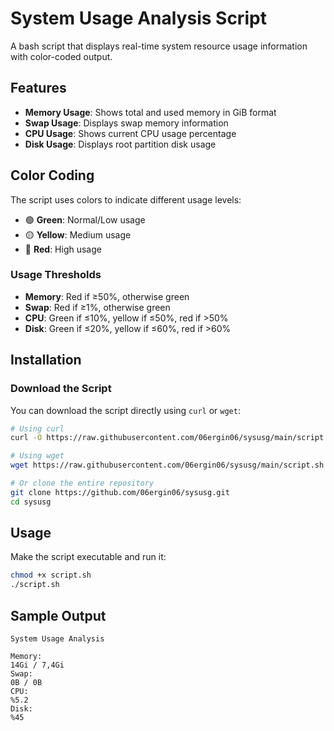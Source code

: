 # System Usage Analysis Script

A bash script that displays real-time system resource usage information with color-coded output.

## Features

- **Memory Usage**: Shows total and used memory in GiB format
- **Swap Usage**: Displays swap memory information
- **CPU Usage**: Shows current CPU usage percentage
- **Disk Usage**: Displays root partition disk usage

## Color Coding

The script uses colors to indicate different usage levels:

- 🟢 **Green**: Normal/Low usage
- 🟡 **Yellow**: Medium usage  
- 🔴 **Red**: High usage

### Usage Thresholds

- **Memory**: Red if ≥50%, otherwise green
- **Swap**: Red if ≥1%, otherwise green
- **CPU**: Green if ≤10%, yellow if ≤50%, red if >50%
- **Disk**: Green if ≤20%, yellow if ≤60%, red if >60%

## Installation

### Download the Script

You can download the script directly using `curl` or `wget`:

```bash
# Using curl
curl -O https://raw.githubusercontent.com/06ergin06/sysusg/main/script.sh

# Using wget
wget https://raw.githubusercontent.com/06ergin06/sysusg/main/script.sh

# Or clone the entire repository
git clone https://github.com/06ergin06/sysusg.git
cd sysusg
```

## Usage

Make the script executable and run it:

```bash
chmod +x script.sh
./script.sh
```

## Sample Output

```text
System Usage Analysis 

Memory: 
14Gi / 7,4Gi 
Swap: 
0B / 0B 
CPU: 
%5.2
Disk: 
%45
```
